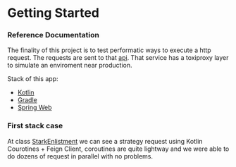 # Getting Started

### Reference Documentation
The finality of this project is to test performatic ways to execute a http request. The requests are sent to that [api](https://github.com/JonataSaraiva/gameofthronesapi). That service has a 
toxiproxy layer to simulate an enviroment near production. 

Stack of this app:

* [Kotlin](https://kotlinlang.org/)
* [Gradle](https://docs.gradle.org)
* [Spring Web](https://docs.spring.io/spring-boot/docs/2.6.7/reference/htmlsingle/#boot-features-developing-web-applications)

### First stack case
At class [StarkEnlistment](https://github.com/JonataSaraiva/gameofthrones-enlistment/blob/main/src/main/kotlin/com/own/gameofthronesenlistment/enlistment/service/StarkEnlistment.kt) we can see a strategy request using Kotlin Courotines + Feign Client,
coroutines are quite lightway and we were able to do dozens of request in parallel with no problems. 


